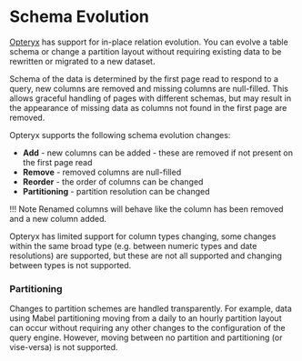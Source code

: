 # Schema Evolution

[Opteryx](https://github.com/mabel-dev/opteryx) has support for in-place relation evolution. You can evolve a table schema or change a partition layout without requiring existing data to be rewritten or migrated to a new dataset.

Schema of the data is determined by the first page read to respond to a query, new columns are removed and missing columns are null-filled. This allows graceful handling of pages with different schemas, but may result in the appearance of missing data as columns not found in the first page are removed.

Opteryx supports the following schema evolution changes:

- **Add** - new columns can be added - these are removed if not present on the first page read
- **Remove** - removed columns are null-filled
- **Reorder** - the order of columns can be changed
- **Partitioning** - partition resolution can be changed

!!! Note
    Renamed columns will behave like the column has been removed and a new column added.

Opteryx has limited support for column types changing, some changes within the same broad type (e.g. between numeric types and date resolutions) are supported, but these are not all supported and changing between types is not supported.

### Partitioning

Changes to partition schemes are handled transparently. For example, data using Mabel partitioning moving from a daily to an hourly partition layout can occur without requiring any other changes to the configuration of the query engine. However, moving between no partition and partitioning (or vise-versa) is not supported.
